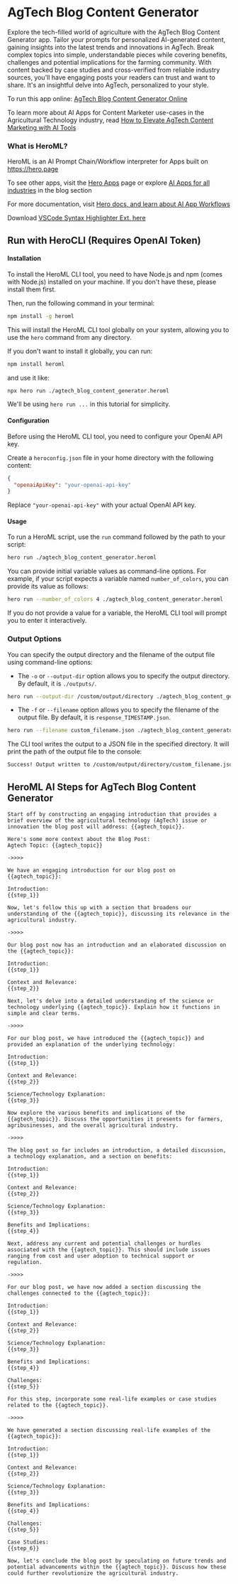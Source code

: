 # AgTech Blog Content Generator

Explore the tech-filled world of agriculture with the AgTech Blog Content Generator app. Tailor your prompts for personalized AI-generated content, gaining insights into the latest trends and innovations in AgTech. Break complex topics into simple, understandable pieces while covering benefits, challenges and potential implications for the farming community. With content backed by case studies and cross-verified from reliable industry sources, you'll have engaging posts your readers can trust and want to share. It's an insightful delve into AgTech, personalized to your style.

To run this app online: [AgTech Blog Content Generator Online](https://hero.page/app/agtech-blog-content-generator-agtech-insight:-engaging-comprehensive-content/baTzrD28UqPkfABRJ0jY)

To learn more about AI Apps for Content Marketer use-cases in the Agricultural Technology industry, read [How to Elevate AgTech Content Marketing with AI Tools](https://hero.page/blog/ai/agricultural-technology/how-to-elevate-agtech-content-marketing-with-ai-tools/170724)

### What is HeroML?
HeroML is an AI Prompt Chain/Workflow interpreter for Apps built on https://hero.page 

To see other apps, visit the [Hero Apps](https://hero.page/apps) page or explore [AI Apps for all industries](https://hero.page/blog) in the blog section

For more documentation, visit [Hero docs, and learn about AI App Workflows](https://hero.page/tutorials/introduction-to-heroml)

Download [VSCode Syntax Highlighter Ext. here](https://marketplace.visualstudio.com/items?itemName=hero-page.heroml)

## Run with HeroCLI (Requires OpenAI Token)

#### Installation

To install the HeroML CLI tool, you need to have Node.js and npm (comes with Node.js) installed on your machine. If you don't have these, please install them first. 

Then, run the following command in your terminal:

```bash
npm install -g heroml
```

This will install the HeroML CLI tool globally on your system, allowing you to use the `hero` command from any directory.

If you don't want to install it globally, you can run:

```bash
npm install heroml
```

and use it like:

```bash
npx hero run ./agtech_blog_content_generator.heroml
```

We'll be using `hero run ...` in this tutorial for simplicity.

#### Configuration

Before using the HeroML CLI tool, you need to configure your OpenAI API key. 

Create a `heroconfig.json` file in your home directory with the following content:

```json
{
  "openaiApiKey": "your-openai-api-key"
}
```

Replace `"your-openai-api-key"` with your actual OpenAI API key.

#### Usage

To run a HeroML script, use the `run` command followed by the path to your script:

```bash
hero run ./agtech_blog_content_generator.heroml
```

You can provide initial variable values as command-line options. For example, if your script expects a variable named `number_of_colors`, you can provide its value as follows:

```bash
hero run --number_of_colors 4 ./agtech_blog_content_generator.heroml
```

If you do not provide a value for a variable, the HeroML CLI tool will prompt you to enter it interactively.

### Output Options

You can specify the output directory and the filename of the output file using command-line options:

- The `-o` or `--output-dir` option allows you to specify the output directory. By default, it is `./outputs/`.

```bash
hero run --output-dir /custom/output/directory ./agtech_blog_content_generator.heroml
```

- The `-f` or `--filename` option allows you to specify the filename of the output file. By default, it is `response_TIMESTAMP.json`.

```bash
hero run --filename custom_filename.json ./agtech_blog_content_generator.heroml
```

The CLI tool writes the output to a JSON file in the specified directory. It will print the path of the output file to the console:

```bash
Success! Output written to /custom/output/directory/custom_filename.json
```


## HeroML AI Steps for AgTech Blog Content Generator
```
Start off by constructing an engaging introduction that provides a brief overview of the agricultural technology (AgTech) issue or innovation the blog post will address: {{agtech_topic}}. 

Here's some more context about the Blog Post:
Agtech Topic: {{agtech_topic}}

->>>>

We have an engaging introduction for our blog post on {{agtech_topic}}:

Introduction:
{{step_1}}

Now, let's follow this up with a section that broadens our understanding of the {{agtech_topic}}, discussing its relevance in the agricultural industry.

->>>>

Our blog post now has an introduction and an elaborated discussion on the {{agtech_topic}}:

Introduction:
{{step_1}}

Context and Relevance:
{{step_2}}

Next, let's delve into a detailed understanding of the science or technology underlying {{agtech_topic}}. Explain how it functions in simple and clear terms.

->>>>

For our blog post, we have introduced the {{agtech_topic}} and provided an explanation of the underlying technology:

Introduction:
{{step_1}}

Context and Relevance:
{{step_2}}

Science/Technology Explanation:
{{step_3}}

Now explore the various benefits and implications of the {{agtech_topic}}. Discuss the opportunities it presents for farmers, agribusinesses, and the overall agricultural industry.

->>>>

The blog post so far includes an introduction, a detailed discussion, a technology explanation, and a section on benefits:

Introduction:
{{step_1}}

Context and Relevance:
{{step_2}}

Science/Technology Explanation:
{{step_3}}

Benefits and Implications:
{{step_4}}

Next, address any current and potential challenges or hurdles associated with the {{agtech_topic}}. This should include issues ranging from cost and user adoption to technical support or regulation.

->>>>

For our blog post, we have now added a section discussing the challenges connected to the {{agtech_topic}}:

Introduction:
{{step_1}}

Context and Relevance:
{{step_2}}

Science/Technology Explanation:
{{step_3}}

Benefits and Implications:
{{step_4}}

Challenges:
{{step_5}}

For this step, incorporate some real-life examples or case studies related to the {{agtech_topic}}.

->>>>

We have generated a section discussing real-life examples of the {{agtech_topic}}:

Introduction:
{{step_1}}

Context and Relevance:
{{step_2}}

Science/Technology Explanation:
{{step_3}}

Benefits and Implications:
{{step_4}}

Challenges:
{{step_5}}

Case Studies:
{{step_6}}

Now, let's conclude the blog post by speculating on future trends and potential advancements within the {{agtech_topic}}. Discuss how these could further revolutionize the agricultural industry.


```

